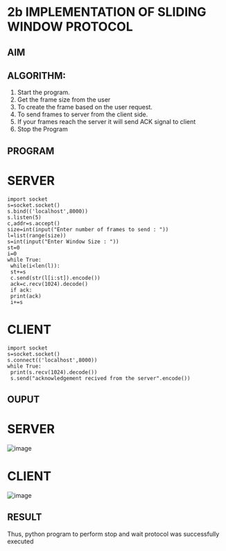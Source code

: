 # 2b IMPLEMENTATION OF SLIDING WINDOW PROTOCOL
## AIM
## ALGORITHM:
1. Start the program.
2. Get the frame size from the user
3. To create the frame based on the user request.
4. To send frames to server from the client side.
5. If your frames reach the server it will send ACK signal to client
6. Stop the Program
## PROGRAM
# SERVER
```
import socket
s=socket.socket()
s.bind(('localhost',8000))
s.listen(5)
c,addr=s.accept()
size=int(input("Enter number of frames to send : "))
l=list(range(size))
s=int(input("Enter Window Size : "))
st=0
i=0
while True:
 while(i<len(l)):
 st+=s
 c.send(str(l[i:st]).encode())
 ack=c.recv(1024).decode()
 if ack:
 print(ack)
 i+=s
```
# CLIENT
```
import socket
s=socket.socket()
s.connect(('localhost',8000))
while True: 
 print(s.recv(1024).decode())
 s.send("acknowledgement recived from the server".encode())
```
## OUPUT
# SERVER
![image](https://github.com/Jenil-10/2b_SLIDING_WINDOW_PROTOCOL/assets/145972423/63a736a2-0e9f-4458-8357-36bf9fd4126e)
# CLIENT
![image](https://github.com/Jenil-10/2b_SLIDING_WINDOW_PROTOCOL/assets/145972423/0f07f0cb-9a12-419c-81b7-29f3567a0441)

## RESULT
Thus, python program to perform stop and wait protocol was successfully executed
